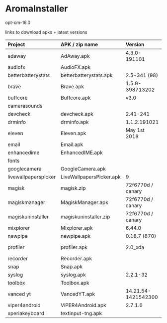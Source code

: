 # AromaInstaller

opt-cm-16.0


links to download apks + latest versions


| Project                 | APK / zip name              | Version               | Link
| :---------------------- | :-------------------------- | :-------------------- | :------------------------------------------------------------------------------------------------ |
| adaway                  | AdAway.apk                  | 4.3.0-191101          | https://androidfilehost.com/?w=files&flid=249276                                                  |
| audiofx                 | AudioFX.apk                 |                       |                                                                                                   |
| betterbatterystats      | betterbatterystats.apk      | 2.5-341 (98)          | install.appcenter.ms                                                                              |
| brave                   | Brave.apk                   | 1.5.9-398713202       | https://www.apkmirror.com/apk/brave-software/brave-browser/                                       |
| buffcore                | Buffcore.apk                | v3.0                  |                                                                                                   |
| camerasounds            |                             |                       |                                                                                                   |
| devcheck                | devcheck.apk                | 2.41-241              | https://www.apkmirror.com/apk/flar2/devcheck-system-info/                                         |
| drminfo                 | drminfo.apk                 | 1.1.2.191021          | https://www.apkmirror.com/apk/android-fung/drm-info-2/                                            |
| eleven                  | Eleven.apk                  | May 1st 2018          | https://androidfilehost.com/?fid=818070582850511218                                               |
| email                   | Email.apk                   |                       |                                                                                                   |
| enhancedime             | EnhancedIME.apk             |                       |                                                                                                   |
| fonts                   |                             |                       |                                                                                                   |
| googlecamera            | GoogleCamera.apk            |                       | https://www.celsoazevedo.com/files/android/google-camera/                                         |
| livewallpaperspicker    | LiveWallpapersPicker.apk    | 9                     | https://www.apkmirror.com/apk/google-inc/live-wallpaper-picker/                                   |
| magisk                  | magisk.zip                  | 72f6770d / canary     | https://github.com/topjohnwu/magisk_files/tree/canary                                             |
| magiskmanager           | MagiskManager.apk           | 72f6770d / canary     | https://github.com/topjohnwu/magisk_files/tree/canary                                             |
| magiskuninstaller       | magiskuninstaller.zip       | 72f6770d / canary     | https://github.com/topjohnwu/magisk_files/tree/canary                                             |
| mixplorer               | Mixplorer.apk               | 6.44.0                | https://www.apkmirror.com/apk/pishrodevs/mixplorer-hootanparsa/                                   |
| newpipe                 | newpipe.apk                 | 0.18.7 (870)          | https://www.apkmirror.com/apk/thescrabi/newpipe-github/                                           |
| profiler                | profiler.apk                | 2.0_xda               | https://forum.xda-developers.com/android/apps-games/app-profiler-cpu-gpu-ram-monitoring-t3759672  |
| recorder                | Recorder.apk                |                       |                                                                                                   |
| snap                    | Snap.apk                    |                       |                                                                                                   |
| syslog                  | syslog.apk                  | 2.2.1-32              | https://www.apkmirror.com/apk/scott-warner/syslog/                                                |
| toolbox                 | Toolbox.apk                 |                       |                                                                                                   |
| vanced  yt              | VancedYT.apk                | 14.21.54-1421542300   | https://www.mediafire.com/folder/773e97cz2ezx1/AddFree_Youtube_BackgroundPlay_Enabled             |
| viper4android         | ViPER4Android.apk             | 2.7.1.6               | https://labs.xda-developers.com/store/app/com.pittvandewitt.viperfx                               |
| xperiakeyboard          | textinput-tng.apk           |                       |                                                                                                   |

